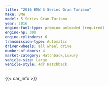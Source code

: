 ```yaml
---
title: "2016 BMW 5 Series Gran Turismo"
make: BMW
model: 5 Series Gran Turismo
year: 2016
engine-fuel-type: premium unleaded (required)
engine-hp: 300
engine-cylinders: 6
transmission-type: Automatic
driven-wheels: all wheel drive
number-of-doors: 4
market-category: Hatchback,Luxury
vehicle-size: Large
vehicle-style: 4dr Hatchback
---
```


{{< car_info >}}
